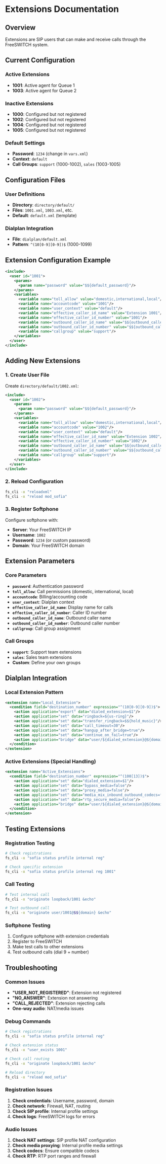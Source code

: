 # Extensions Documentation

## Overview
Extensions are SIP users that can make and receive calls through the FreeSWITCH system.

## Current Configuration

### Active Extensions
- **1001**: Active agent for Queue 1
- **1003**: Active agent for Queue 2

### Inactive Extensions
- **1000**: Configured but not registered
- **1002**: Configured but not registered
- **1004**: Configured but not registered
- **1005**: Configured but not registered

### Default Settings
- **Password**: `1234` (change in `vars.xml`)
- **Context**: `default`
- **Call Groups**: `support` (1000-1002), `sales` (1003-1005)

## Configuration Files

### User Definitions
- **Directory**: `directory/default/`
- **Files**: `1001.xml`, `1003.xml`, etc.
- **Default**: `default.xml` (template)

### Dialplan Integration
- **File**: `dialplan/default.xml`
- **Pattern**: `^(10[0-9][0-9])$` (1000-1099)

## Extension Configuration Example

```xml
<include>
  <user id="1001">
    <params>
      <param name="password" value="$${default_password}"/>
    </params>
    <variables>
      <variable name="toll_allow" value="domestic,international,local"/>
      <variable name="accountcode" value="1001"/>
      <variable name="user_context" value="default"/>
      <variable name="effective_caller_id_name" value="Extension 1001"/>
      <variable name="effective_caller_id_number" value="1001"/>
      <variable name="outbound_caller_id_name" value="$${outbound_caller_name}"/>
      <variable name="outbound_caller_id_number" value="$${outbound_caller_id}"/>
      <variable name="callgroup" value="support"/>
    </variables>
  </user>
</include>
```

## Adding New Extensions

### 1. Create User File
Create `directory/default/1002.xml`:

```xml
<include>
  <user id="1002">
    <params>
      <param name="password" value="$${default_password}"/>
    </params>
    <variables>
      <variable name="toll_allow" value="domestic,international,local"/>
      <variable name="accountcode" value="1002"/>
      <variable name="user_context" value="default"/>
      <variable name="effective_caller_id_name" value="Extension 1002"/>
      <variable name="effective_caller_id_number" value="1002"/>
      <variable name="outbound_caller_id_name" value="$${outbound_caller_name}"/>
      <variable name="outbound_caller_id_number" value="$${outbound_caller_id}"/>
      <variable name="callgroup" value="support"/>
    </variables>
  </user>
</include>
```

### 2. Reload Configuration
```bash
fs_cli -x "reloadxml"
fs_cli -x "reload mod_sofia"
```

### 3. Register Softphone
Configure softphone with:
- **Server**: Your FreeSWITCH IP
- **Username**: `1002`
- **Password**: `1234` (or custom password)
- **Domain**: Your FreeSWITCH domain

## Extension Parameters

### Core Parameters
- **`password`**: Authentication password
- **`toll_allow`**: Call permissions (domestic, international, local)
- **`accountcode`**: Billing/accounting code
- **`user_context`**: Dialplan context
- **`effective_caller_id_name`**: Display name for calls
- **`effective_caller_id_number`**: Caller ID number
- **`outbound_caller_id_name`**: Outbound caller name
- **`outbound_caller_id_number`**: Outbound caller number
- **`callgroup`**: Call group assignment

### Call Groups
- **`support`**: Support team extensions
- **`sales`**: Sales team extensions
- **Custom**: Define your own groups

## Dialplan Integration

### Local Extension Pattern
```xml
<extension name="Local_Extension">
  <condition field="destination_number" expression="^(10[0-9][0-9])$">
    <action application="export" data="dialed_extension=$1"/>
    <action application="set" data="ringback=${us-ring}"/>
    <action application="set" data="transfer_ringback=$${hold_music}"/>
    <action application="set" data="call_timeout=30"/>
    <action application="set" data="hangup_after_bridge=true"/>
    <action application="set" data="continue_on_fail=true"/>
    <action application="bridge" data="user/${dialed_extension}@${domain_name}"/>
  </condition>
</extension>
```

### Active Extensions (Special Handling)
```xml
<extension name="Active_Extensions">
  <condition field="destination_number" expression="^(100[13])$">
    <action application="set" data="dialed_extension=$1"/>
    <action application="set" data="bypass_media=false"/>
    <action application="set" data="proxy_media=false"/>
    <action application="set" data="media_mix_inbound_outbound_codecs=false"/>
    <action application="set" data="rtp_secure_media=false"/>
    <action application="bridge" data="user/${dialed_extension}@${domain_name}"/>
  </condition>
</extension>
```

## Testing Extensions

### Registration Testing
```bash
# Check registrations
fs_cli -x "sofia status profile internal reg"

# Check specific extension
fs_cli -x "sofia status profile internal reg 1001"
```

### Call Testing
```bash
# Test internal call
fs_cli -x "originate loopback/1001 &echo"

# Test outbound call
fs_cli -x "originate user/1001@$${domain} &echo"
```

### Softphone Testing
1. Configure softphone with extension credentials
2. Register to FreeSWITCH
3. Make test calls to other extensions
4. Test outbound calls (dial 9 + number)

## Troubleshooting

### Common Issues
- **"USER_NOT_REGISTERED"**: Extension not registered
- **"NO_ANSWER"**: Extension not answering
- **"CALL_REJECTED"**: Extension rejecting calls
- **One-way audio**: NAT/media issues

### Debug Commands
```bash
# Check registrations
fs_cli -x "sofia status profile internal reg"

# Check extension status
fs_cli -x "user_exists 1001"

# Check call routing
fs_cli -x "originate loopback/1001 &echo"

# Reload directory
fs_cli -x "reload mod_sofia"
```

### Registration Issues
1. **Check credentials**: Username, password, domain
2. **Check network**: Firewall, NAT, routing
3. **Check SIP profile**: Internal profile settings
4. **Check logs**: FreeSWITCH logs for errors

### Audio Issues
1. **Check NAT settings**: SIP profile NAT configuration
2. **Check media proxying**: Internal profile media settings
3. **Check codecs**: Ensure compatible codecs
4. **Check RTP**: RTP port ranges and firewall
